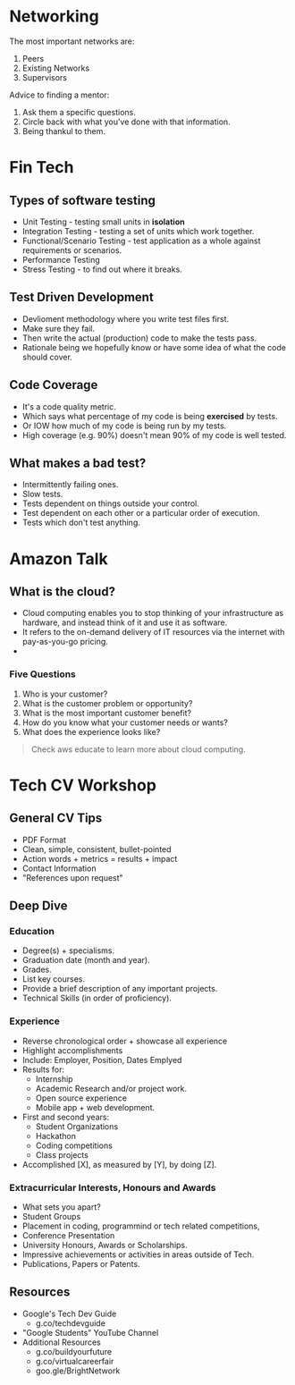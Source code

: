 # Networking

The most important networks are:
1. Peers
1. Existing Networks
1. Supervisors

Advice to finding a mentor:
1. Ask them a specific questions.
1. Circle back with what you've done with that information.
1. Being thankul to them.

# Fin Tech

## Types of software testing

- Unit Testing - testing small units in **isolation**
- Integration Testing - testing a set of units which work together.
- Functional/Scenario Testing - test application as a whole against requirements or scenarios.
- Performance Testing
- Stress Testing - to find out where it breaks.

## Test Driven Development
- Devlioment methodology where you write test files first.
- Make sure they fail.
- Then write the actual (production) code to make the tests pass.
- Rationale being we hopefully know or have some idea of what the code should cover.

## Code Coverage

- It's a code quality metric.
- Which says what percentage of my code is being **exercised** by tests.
- Or IOW how much of my code is being run by my tests.
- High coverage (e.g. 90%) doesn't mean 90% of my code is well tested.

## What makes a bad test?

- Intermittently failing ones.
- Slow tests.
- Tests dependent on things outside your control.
- Test dependent on each other or a particular order of execution.
- Tests which don't test anything.

# Amazon Talk

## What is the cloud?

- Cloud computing enables you to stop thinking of your infrastructure as hardware, and instead think of it and use it as software.
- It refers to the on-demand delivery of IT resources via the internet with pay-as-you-go pricing.
- 

### Five Questions

1. Who is your customer?
1. What is the customer problem or opportunity?
1. What is the most important customer benefit?
1. How do you know what your customer needs or wants?
1. What does the experience looks like?

> Check aws educate to learn more about cloud computing.


# Tech CV Workshop

## General CV Tips 
- PDF Format
- Clean, simple, consistent, bullet-pointed
- Action words + metrics = results + impact
- Contact Information
- "References upon request"

## Deep Dive

### Education

- Degree(s) + specialisms.
- Graduation date (month and year).
- Grades.
- List key courses.
- Provide a brief description of any important projects.
- Technical Skills (in order of proficiency).

### Experience

- Reverse chronological order + showcase all experience
- Highlight accomplishments
- Include: Employer, Position, Dates Emplyed
- Results for:
    - Internship
    - Academic Research and/or project work.
    - Open source experience
    - Mobile app + web development.
- First and second years:
    - Student Organizations
    - Hackathon
    - Coding competitions
    - Class projects
- Accomplished [X], as measured by [Y], by doing [Z].

### Extracurricular Interests, Honours and Awards

- What sets you apart?
- Student Groups
- Placement in coding, programmind or tech related competitions,
- Conference Presentation
- University Honours, Awards or Scholarships.
- Impressive achievements or activities in areas outside of Tech.
- Publications, Papers or Patents.

## Resources

- Google's Tech Dev Guide
    - g.co/techdevguide
- "Google Students" YouTube Channel
- Additional Resources
    - g.co/buildyourfuture
    - g.co/virtualcareerfair
    - goo.gle/BrightNetwork

